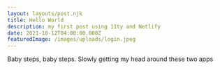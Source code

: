 ```yaml
---
layout: layouts/post.njk
title: Hello World
description: my first post using 11ty and Netlify
date: 2021-10-12T04:00:00.000Z
featuredImage: /images/uploads/login.jpeg
---
```

Baby steps, baby steps. Slowly getting my head around these two apps